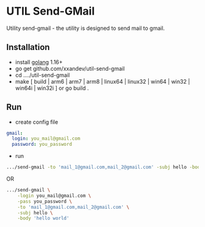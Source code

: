 # **UTIL Send-GMail**

Utility send-gmail - the utility is designed to send mail to gmail.

## **Installation**
- install [golang](https://go.dev/) 1.16+
- go get github.com/xxandev/util-send-gmail
- cd ..../util-send-gmail
- make [ build | arm6 | arm7 | arm8 | linux64 | linux32 | win64 | win32 | win64i | win32i ] or go build .

## **Run**
- create config file
```yaml
gmail:
  login: you_mail@gmail.com
  password: you_password
```
- run 
```bash
.../send-gmail -to 'mail_1@gmail.com,mail_2@gmail.com' -subj hello -body 'hello world'
```
OR
```bash
.../send-gmail \
    -login you_mail@gmail.com \
    -pass you_password \
    -to 'mail_1@gmail.com,mail_2@gmail.com' \
    -subj hello \
    -body 'hello world'
```